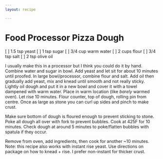 ```yaml
---
layout: recipe

---
```


# Food Processor Pizza Dough

[ ] 1.5 tsp yeast
[ ] 1 tsp sugar
[ ] 3/4 cup warm water
[ ] 2 cups flour
[ ] 3/4 tsp salt
[ ] 2 tsp olive oil

I usually make this in a processor but I think you could do it by hand.
Combine water and sugar in bowl. Add yeast and let sit for about 10 minutes until proofed.
In large bowl/processor, combine flour and salt. Add oil then gradually add yeast, mix and knead until smooth and not really sticky. Lightly oil dough and put it in a new bowl and cover it with a towel dampened with warm water. Place in warm location (like _barely_ warmed oven). Let rise 10 minutes.
Flour counter, top of dough, rolling pin from centre. Once as large as stone you can curl up sides and pinch to make crust.

Make sure bottom of dough is floured enough to prevent sticking to stone.
Poke all dough all over with fork to prevent bubbles. Cook at 425F for 10 minutes. Check dough at around 5 minutes to poke/flatten bubbles with spatula if they occur.

Remove from oven, add ingredients, then cook for another ~10 minutes.
Note: this recipe also works with instant rise yeast. Use directions on package on how to knead + rise. I prefer non-instant for thicker crust.
